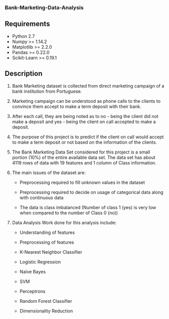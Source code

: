 ### Bank-Marketing-Data-Analysis

## Requirements
* Python 2.7 
* Numpy >= 1.14.2
* Matplotlib >= 2.2.0
* Pandas >= 0.22.0
* Scikit-Learn >= 0.19.1

## Description

1. Bank Marketing dataset is collected from direct marketing campaign of a bank institution from Portuguese. 

2.  Marketing campaign can be understood as phone calls to the clients to convince them accept to make a term deposit with their bank. 
 
3. After each call, they are being noted as to no - being the client did not make a deposit and yes - being the client on call accepted to make a deposit. 

4. The purpose of this project is to predict if the client on call would accept to make a term deposit or not based on the information of the clients. 

5. The Bank Marketing Data Set considered for this project is a small portion (10%) of the entire available data set. The data set has about 4119 rows of data with 19 features and 1 column of Class information. 

6. The main issues of the dataset are: 

    * Preprocessing required to fill unknown values in the dataset 
    
    * Preprocessing required to decide on usage of categorical data along with continuous data  
    
    * The data is class imbalanced (Number of class 1 (yes) is very low when compared to the number of Class 0 (no)) 
    
7. Data Analysis Work done for this analysis include:  

    * Understanding of features 
    
    * Preprocessing of features  
    
    * K-Nearest Neighbor Classifier 
     
    * Logistic Regression 
    
    * Naïve Bayes 
    
    * SVM  
    
    * Perceptrons 
    
    * Random Forest Classifier  
    
    * Dimensionality Reduction 
    